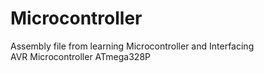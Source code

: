 # Microcontroller

Assembly file from learning Microcontroller and Interfacing <br>
AVR Microcontroller ATmega328P
